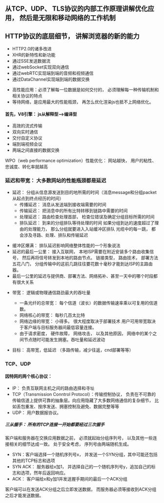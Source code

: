 ## 从TCP、UDP、 TLS协议的内部工作原理讲解优化应用， 然后是无限和移动网络的工作机制
## HTTP协议的底层细节， 讲解浏览器的新的能力
+ HTTP2.0的诸多改进
+ XHR的新特性和新功能
+ 通过SSE发送数据流
+ 通过webSocket实现双向通信
+ 通过webRTC实现端到端的音频和视频通信
+ 通过DataChannel实现端到端的数据交换

* 高性能应用：必须了解每一位数据是如何交付的， 必须理解每一种传输机制和相关协议的特点
* 等待网络，是应用最大的性能瓶颈， 再怎么优化渲染js也抵不上网络优化。


#### 首先，V8引擎： js从解释型-->编译型
+ 高效的流式传输
+ 双向实时通信
+ 交付自定义协议
+ 端到端视频会议
+ 两端之间直接的数据交换

WPO（web performance optimization）性能优化： 网站越快， 用户的粘性、忠诚度、转化率就越高
### 延迟和带宽： 大多数网站的性能瓶颈都是延迟
+ 延迟： 分组从信息源发送到目的地所需的时间（消息message和分组packet从起点到终点经历的时间）
  - 传播延迟： 消息从发送端到接收端需要的时间
  - 传输延迟： 把消息中的所有比特转移到链路中需要的时间
  - 处理延迟： 路由检查处理首部， 检查位错误及确定分组目标所需的时间
  - 排队延迟： 到来的分组排队等待处理的时间
    如果分组到达的速度超过了理由的处理能力， 那么分组就要进入入站缓冲区排队
    光缆中的每一跳， 都会涉及寻路、处理、排队和传输延迟

* 缓冲区爆满： 排队延迟影响网络整体性能的一个形象说法
* 延迟的最后一公里： 接入互联网， 本地ISP需要在附近安装多个路由收集信号， 然后再将信号转发到本地的路由节点。 链接类型， 路由技术， 部署方法五花八门， 分组传输中的这前几跳往往要花数十毫秒才能到达ISP的主路由器。
* 最后一公里的延迟与提供商、部署方法、网络拓补、甚至一天中的哪个时段都有很大关系

+ 带宽： 逻辑或物理通信路劲最大的吞吐量
  - 一条光纤的总带宽： 每个信道（波长）的数据传输速率乘以可复用的信道数。
  - 网络核心的带宽： 每秒几百太比特
  - 网络边缘的带宽： 小得多。 很大程度取决于部署技术
    用户可用带宽取决于客户端与目标服务器间最低容量连接。
  - 由于请求密度， 硬件故障， 网络攻击， 以及其他原因， 网络中的某个之间节点随时可能发生拥塞。吞吐量和延迟波动

+ 目标： 高带宽，低延迟 （多路传输，减少往返，cnd部署等等）

### TCP、UDP
#### 因特网的两个核心协议：
+ IP： 负责互联网主机之间的路由选择和寻址
+ TCP（Transmission Conntrol Protocol）：传输控制协议， 负责在不可靠的传输信道上提供可靠的抽象层。向应用隐藏了大多数网络通信的复杂细节， 比如丢包重发、按序发送、拥塞控制及避免、数据完整等等
+ UDP： 用户数据报协议。

##### 三从握手： 所有的TCP连接一开始都要经过三次握手
客户端和服务器在交换应用数据之前， 必须就起始分组序列号， 以及其他一些连接相关的细节达成一致。 处于安全考虑， 序列号由两端随机生成。
+ SYN：客户端选择一个随机序列号x， 并发送一个SYN分组，其中可能还包括其他的TCP标志和选项
+ SYN ACK： 服务器给x加1， 并选择自己的一个随机序列号y，追加自己的标志和选项，然年后返回响应。
+ ACK： 客户端给x和y加1并发送握手期间的最后一个ACK分组

客户端可以在发送ACK分组之后立即发送数据， 而服务器必须等接收到ACK分组之后才能发送数据。


